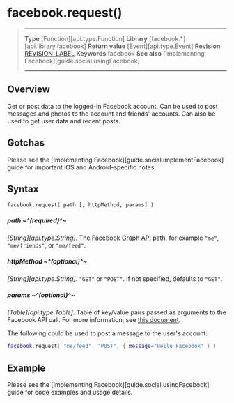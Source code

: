 # facebook.request()

> --------------------- ------------------------------------------------------------------------------------------
> __Type__              [Function][api.type.Function]
> __Library__           [facebook.*][api.library.facebook]
> __Return value__      [Event][api.type.Event]
> __Revision__          [REVISION_LABEL](REVISION_URL)
> __Keywords__          facebook
> __See also__			[Implementing Facebook][guide.social.usingFacebook]
> --------------------- ------------------------------------------------------------------------------------------


## Overview

Get or post data to the logged-in Facebook account. Can be used to post messages and photos to the account and friends' accounts. Can also be used to get user data and recent posts.


## Gotchas

Please see the [Implementing Facebook][guide.social.implementFacebook] guide for important iOS and <nobr>Android-specific</nobr> notes.


## Syntax

	facebook.request( path [, httpMethod, params] )

##### path ~^(required)^~
_[String][api.type.String]._ The [Facebook Graph API](http://developers.facebook.com/docs/api/) path, for example `"me"`, `"me/friends"`, or `"me/feed"`.

##### httpMethod ~^(optional)^~
_[String][api.type.String]._ `"GET"` or `"POST"`. If not specified, defaults to `"GET"`.

##### params ~^(optional)^~
_[Table][api.type.Table]._ Table of key/value pairs passed as arguments to the Facebook API call. For more information, see [this&nbsp;document](http://developers.facebook.com/docs/reference/api/post/).

The following could be used to post a message to the user's account:

``````lua
facebook.request( "me/feed", "POST", { message="Hello Facebook" } )
``````


## Example

Please see the [Implementing Facebook][guide.social.usingFacebook] guide for code examples and usage details.